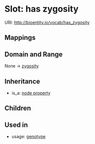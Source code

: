 # Slot: has zygosity




URI: http://bioentity.io/vocab/has_zygosity
## Mappings

## Domain and Range

None -> [zygosity](Zygosity.md)
## Inheritance

 *  is_a: [node property](node_property.md)
## Children

## Used in

 *  usage: [genotype](Genotype.md)
